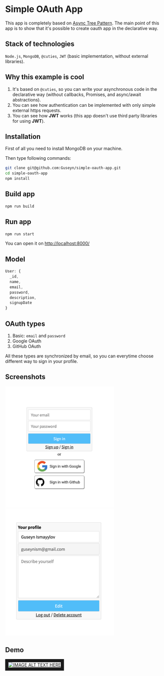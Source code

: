 # Simple OAuth App
This app is completely based on [Async Tree Pattern](https://guseyn.com/pdf/Async_Tree_Pattern.pdf). The main point of this app is to show that it's possible to create oauth app in the declarative way.

## Stack of technologies

`Node.js`, `MongoDB`, `@cuties`, `JWT` (basic implementation, without external libraries).

## Why this example is cool

1. It's based on `@cuties`, so you can write your asynchronous code in the declarative way (without callbacks, Promises, and async/await abstractions).
2. You can see how authentication can be implemented with only simple external https requests.
3. You can see how **JWT** works (this app doesn't use third party libraries for using **JWT**).

## Installation

First of all you need to install MongoDB on your machine.

Then type following commands:

```bash
git clone git@github.com:Guseyn/simple-oauth-app.git
cd simple-oauth-app
npm install
```

## Build app

```bash
npm run build
```

## Run app

```bash
npm run start
```

You can open it on [http://localhost:8000/](http://localhost:8000/)

## Model

```js
User: {
  _id,
  name,
  email,
  password,
  description,
  signupDate
}
```

## OAuth types

1. Basic: `email` and `password`
2. Google OAuth
2. GitHub OAuth

All these types are synchronized by email, so you can everytime choose different way to sign in your profile.

## Screenshots

<img src="https://github.com/Guseyn/simple-oauth-app/blob/master/login.png?raw=true" width="350px"></img>
<img src="https://github.com/Guseyn/simple-oauth-app/blob/master/profile.png?raw=true" width="350px"></img>

## Demo

<a href="http://www.youtube.com/watch?feature=player_embedded&v=yn2tvSDwgII
" target="_blank"><img src="http://img.youtube.com/vi/yn2tvSDwgII/0.jpg" 
alt="IMAGE ALT TEXT HERE" width="350" height="263" border="10" /></a>

